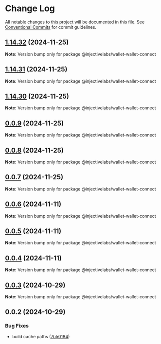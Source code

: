 # Change Log

All notable changes to this project will be documented in this file.
See [Conventional Commits](https://conventionalcommits.org) for commit guidelines.

## [1.14.32](https://github.com/InjectiveLabs/injective-ts/compare/@injectivelabs/wallet-wallet-connect@1.14.31...@injectivelabs/wallet-wallet-connect@1.14.32) (2024-11-25)

**Note:** Version bump only for package @injectivelabs/wallet-wallet-connect





## [1.14.31](https://github.com/InjectiveLabs/injective-ts/compare/@injectivelabs/wallet-wallet-connect@1.14.30...@injectivelabs/wallet-wallet-connect@1.14.31) (2024-11-25)

**Note:** Version bump only for package @injectivelabs/wallet-wallet-connect





## [1.14.30](https://github.com/InjectiveLabs/injective-ts/compare/@injectivelabs/wallet-wallet-connect@0.0.9...@injectivelabs/wallet-wallet-connect@1.14.30) (2024-11-25)

**Note:** Version bump only for package @injectivelabs/wallet-wallet-connect





## [0.0.9](https://github.com/InjectiveLabs/injective-ts/compare/@injectivelabs/wallet-wallet-connect@0.0.8...@injectivelabs/wallet-wallet-connect@0.0.9) (2024-11-25)

**Note:** Version bump only for package @injectivelabs/wallet-wallet-connect





## [0.0.8](https://github.com/InjectiveLabs/injective-ts/compare/@injectivelabs/wallet-wallet-connect@0.0.7...@injectivelabs/wallet-wallet-connect@0.0.8) (2024-11-25)

**Note:** Version bump only for package @injectivelabs/wallet-wallet-connect





## [0.0.7](https://github.com/InjectiveLabs/injective-ts/compare/@injectivelabs/wallet-wallet-connect@0.0.7-beta.4...@injectivelabs/wallet-wallet-connect@0.0.7) (2024-11-25)

**Note:** Version bump only for package @injectivelabs/wallet-wallet-connect





## [0.0.6](https://github.com/InjectiveLabs/injective-ts/compare/@injectivelabs/wallet-wallet-connect@0.0.5...@injectivelabs/wallet-wallet-connect@0.0.6) (2024-11-11)

**Note:** Version bump only for package @injectivelabs/wallet-wallet-connect





## [0.0.5](https://github.com/InjectiveLabs/injective-ts/compare/@injectivelabs/wallet-wallet-connect@0.0.4...@injectivelabs/wallet-wallet-connect@0.0.5) (2024-11-11)

**Note:** Version bump only for package @injectivelabs/wallet-wallet-connect





## [0.0.4](https://github.com/InjectiveLabs/injective-ts/compare/@injectivelabs/wallet-wallet-connect@0.0.4-beta.7...@injectivelabs/wallet-wallet-connect@0.0.4) (2024-11-11)

**Note:** Version bump only for package @injectivelabs/wallet-wallet-connect





## [0.0.3](https://github.com/InjectiveLabs/injective-ts/compare/@injectivelabs/wallet-wallet-connect@0.0.3-beta.0...@injectivelabs/wallet-wallet-connect@0.0.3) (2024-10-29)

**Note:** Version bump only for package @injectivelabs/wallet-wallet-connect





## 0.0.2 (2024-10-29)


### Bug Fixes

* build cache paths ([7b50184](https://github.com/InjectiveLabs/injective-ts/commit/7b5018431d970bfb00d022878fbf7994e4878e72))
